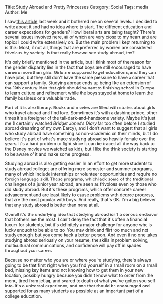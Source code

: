 Title: Study Abroad and Pretty Princesses
Category: Social
Tags: media
Author: Me

I saw [this article](https://www.washingtonpost.com/blogs/answer-sheet/wp/2015/10/09/why-do-more-u-s-women-study-abroad-than-men/?tid=sm_tw) last week and it bothered me on several levels. I decided to write about it and had no idea where to start. The different education and career expecations for genders? How liberal arts are being taught? There's several issues involved here, all of which are very close to my heart and are topics I could write extensively on. But the main problem I kept returning to is this: Most, if not all, things that are preferred by women are considered frivolous by society. Is that really how we see study abroad, too?

It's only briefly mentioned in the article, but I think most of the reason for the gender disparity lies in the fact that boys are still encouraged to have careers more than girls. Girls are supposed to get educations, and they can have jobs, but they still don't have the same pressure to have a career that can support a family. Studying abroad ends up being like an extension of the 19th century idea that girls should be sent to finishing school in Europe to learn culture and refinement while the boys stayed at home to learn the family business or a valuable trade.

Part of it is also literary. Books and movies are filled with stories about girls who travel abroad and find love. Sometimes it's with a dashing prince, other times it's a foreigner of the tall-dark-and-handsome variety. Maybe it's just me (I certainly watched *Bridget Jones's Diary* far too often before I studied abroad dreaming of my own Darcy), and I don't want to suggest that all girls who study abroad have something so non-academic on their minds, but I do believe it's part of what's made studying abroad so heavily female over the years. It's a hard problem to fight since it can be traced all the way back to the Disney movies we watched as kids, but I like the think society is starting to be aware of it and make some progress.

Studying abroad is also getting easier. In an effort to get more students to study abroad colleges are offering more semester and summer programs, many of which include internships or volunteer opportunities and require no foreign language skill. These programs, which lack some of the traditional challenges of a junior year abroad, are seen as frivolous even by those who did study abroad. But it's these programs, which offer concrete career advancement and are least likely to cause problems with degree progress, that are the most popular with boys. And really, that's OK. I'm a big believer that any study abroad is better than none at all.

Overall it's the underlying idea that studying abroad isn't a serious endeavor that bothers me the most. I can't deny the fact that it's often a financial luxury for students, but it's definitely a major challenge for anyone who is lucky enough to be able to go. You may drink and flirt too much and not study enough, but you come back a better person. And even if no one takes studying abroad seriously on your resume, the skills in problem solving, multicultural communications, and confidence will pay off in spades throughout your career. 

Because no matter who you are or where you're studying, there's always going to be that first night when you find yourself in a small room on a small bed, missing key items and not knowing how to get them in your new location, possibly hungry because you didn't know what to order from the menu, tired from jetlag, and scared to death of what you've gotten yourself into. It's a universal experience, and one that should be encouraged and supported for as many students as possible as an important part of a college education.






